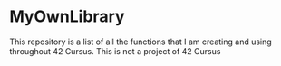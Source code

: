 # MyOwnLibrary
This repository is a list of all the functions that I am creating and using throughout 42 Cursus. This is not a project  of 42 Cursus
